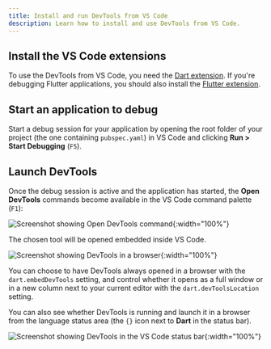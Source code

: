 ```yaml
---
title: Install and run DevTools from VS Code
description: Learn how to install and use DevTools from VS Code.
---
```


## Install the VS Code extensions

To use the DevTools from VS Code, you need the [Dart extension][].
If you're debugging Flutter applications, you should also install
the [Flutter extension][].

## Start an application to debug

Start a debug session for your application by opening the root
folder of your project (the one containing `pubspec.yaml`)
in VS Code and clicking **Run > Start Debugging** (`F5`).

## Launch DevTools

Once the debug session is active and the application has started,
the **Open DevTools** commands become available in the
VS Code command palette (`F1`):

![Screenshot showing Open DevTools command]({{site.url}}/assets/images/docs/tools/vs-code/vscode_command.png){:width="100%"}

The chosen tool will be opened embedded inside VS Code.

![Screenshot showing DevTools in a browser]({{site.url}}/assets/images/docs/tools/vs-code/vscode_embedded.png){:width="100%"}

You can choose to have DevTools always opened in a browser with the
`dart.embedDevTools` setting, and control whether it opens as a full window or
in a new column next to your current editor with the `dart.devToolsLocation`
setting.

You can also see whether DevTools is running and launch it in a browser from the
language status area (the `{}` icon next to **Dart** in the status bar).

![Screenshot showing DevTools in the VS Code status bar]({{site.url}}/assets/images/docs/tools/vs-code/vscode_status_bar.png){:width="100%"}

[Dart extension]: https://marketplace.visualstudio.com/items?itemName=Dart-Code.dart-code
[Flutter extension]: https://marketplace.visualstudio.com/items?itemName=Dart-Code.flutter

